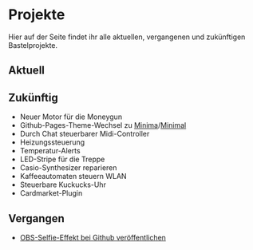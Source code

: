 # Projekte

Hier auf der Seite findet ihr alle aktuellen, vergangenen und zukünftigen Bastelprojekte.

## Aktuell

## Zukünftig
- Neuer Motor für die Moneygun
- Github-Pages-Theme-Wechsel zu [Minima](https://github.com/jekyll/minima)/[Minimal](https://github.com/pages-themes/minimal)
- Durch Chat steuerbarer Midi-Controller
- Heizungssteuerung
- Temperatur-Alerts
- LED-Stripe für die Treppe
- Casio-Synthesizer reparieren
- Kaffeeautomaten steuern WLAN
- Steuerbare Kuckucks-Uhr
- Cardmarket-Plugin

## Vergangen
- [OBS-Selfie-Effekt bei Github veröffentlichen](https://github.com/einfloh/polaroid-obs-plugin)
